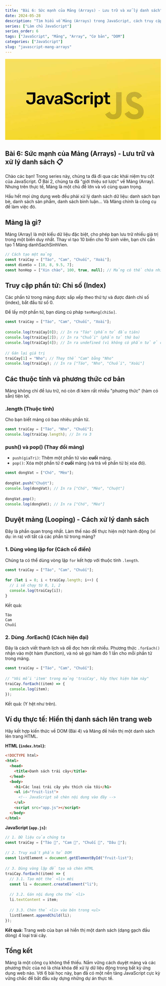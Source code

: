 ```yaml
---
title: "Bài 6: Sức mạnh của Mảng (Arrays) - Lưu trữ và xử lý danh sách"
date: 2024-05-28
description: "Tìm hiểu về Mảng (Arrays) trong JavaScript, cách truy cập phần tử, các phương thức cơ bản như push, pop, và các cách duyệt mảng như for và forEach."
series: ["Làm chủ JavaScript"]
series_order: 6
tags: ["JavaScript", "Mảng", "Array", "Cơ bản", "DOM"]
categories: ["JavaScript"]
slug: "javascript-mang-arrays"
---
```


![Javascript logo](/img/javascript.png)

## Bài 6: Sức mạnh của Mảng (Arrays) - Lưu trữ và xử lý danh sách 📋

Chào các bạn! Trong series này, chúng ta đã đi qua các khái niệm trụ cột của JavaScript. Ở Bài 2, chúng ta đã "giới thiệu sơ lược" về Mảng (Array). Nhưng trên thực tế, Mảng là một chủ đề lớn và vô cùng quan trọng.

Hầu hết mọi ứng dụng web đều phải xử lý danh sách dữ liệu: danh sách bạn bè, danh sách sản phẩm, danh sách bình luận... Và Mảng chính là công cụ để làm việc đó.

## Mảng là gì?

Mảng (Array) là một kiểu dữ liệu đặc biệt, cho phép bạn lưu trữ nhiều giá trị trong một biến duy nhất. Thay vì tạo 10 biến cho 10 sinh viên, bạn chỉ cần tạo 1 Mảng danhSachSinhVien.

```javascript
// Cách tạo một mảng
const traiCay = ["Táo", "Cam", "Chuối", "Xoài"];
const diemSo = [10, 8, 9.5, 7];
const honHop = ["Xin chào", 100, true, null]; // Mảng có thể chứa nhiều kiểu dữ liệu
```

## Truy cập phần tử: Chỉ số (Index)

Các phần tử trong mảng được sắp xếp theo thứ tự và được đánh chỉ số (index), bắt đầu từ số 0.

Để lấy một phần tử, bạn dùng cú pháp `tenMang[chiSo]`.

```javascript
const traiCay = ["Táo", "Cam", "Chuối", "Xoài"];

console.log(traiCay[0]); // In ra "Táo" (phần tử đầu tiên)
console.log(traiCay[2]); // In ra "Chuối" (phần tử thứ ba)
console.log(traiCay[4]); // In ra undefined (vì không có phần tử ở chỉ số 4)

// Gán lại giá trị
traiCay[1] = "Nho"; // Thay thế "Cam" bằng "Nho"
console.log(traiCay); // In ra ["Táo", "Nho", "Chuối", "Xoài"]
```

## Các thuộc tính và phương thức cơ bản

Mảng không chỉ để lưu trữ, nó còn đi kèm rất nhiều "phương thức" (hàm có sẵn) tiện lợi.

### .length (Thuộc tính)

Cho bạn biết mảng có bao nhiêu phần tử.

```javascript
const traiCay = ["Táo", "Nho", "Chuối"];
console.log(traiCay.length); // In ra 3
```

### push() và pop() (Thay đổi mảng)

- `push(giaTri)`: Thêm một phần tử vào **cuối** mảng.
- `pop()`: Xóa một phần tử ở **cuối** mảng (và trả về phần tử bị xóa đó).

```javascript
const dongVat = ["Chó", "Mèo"];

dongVat.push("Chuột");
console.log(dongVat); // In ra ["Chó", "Mèo", "Chuột"]

dongVat.pop();
console.log(dongVat); // In ra ["Chó", "Mèo"]
```

## Duyệt mảng (Looping) - Cách xử lý danh sách

Đây là phần quan trọng nhất. Làm thế nào để thực hiện một hành động (ví dụ: in ra) với tất cả các phần tử trong mảng?

### 1. Dùng vòng lặp for (Cách cổ điển)

Chúng ta có thể dùng vòng lặp `for` kết hợp với thuộc tính `.length`.

```javascript
const traiCay = ["Táo", "Cam", "Chuối"];

for (let i = 0; i < traiCay.length; i++) {
  // i sẽ chạy từ 0, 1, 2
  console.log(traiCay[i]);
}
```

Kết quả:

```plaintext
Táo
Cam
Chuối
```

### 2. Dùng .forEach() (Cách hiện đại)

Đây là cách viết thanh lịch và dễ đọc hơn rất nhiều. Phương thức `.forEach()` nhận vào một hàm (function), và nó sẽ gọi hàm đó 1 lần cho mỗi phần tử trong mảng.

```javascript
const traiCay = ["Táo", "Cam", "Chuối"];

// "Với mỗi 'item' trong mảng 'traiCay', hãy thực hiện hàm này"
traiCay.forEach((item) => {
  console.log(item);
});
```

Kết quả: (Y hệt như trên).

## Ví dụ thực tế: Hiển thị danh sách lên trang web

Hãy kết hợp kiến thức về DOM (Bài 4) và Mảng để hiển thị một danh sách lên trang HTML.

**HTML (`index.html`):**

```html
<!DOCTYPE html>
<html>
  <head>
    <title>Danh sách trái cây</title>
  </head>
  <body>
    <h1>Các loại trái cây yêu thích của tôi</h1>
    <ul id="fruit-list">
      <!-- JavaScript sẽ chèn nội dung vào đây -->
    </ul>
    <script src="app.js"></script>
  </body>
</html>
```

**JavaScript (`app.js`):**

```javascript
// 1. Dữ liệu của chúng ta
const traiCay = ["Táo 🍎", "Cam 🍊", "Chuối 🍌", "Dâu 🍓"];

// 2. Truy xuất phần tử DOM
const listElement = document.getElementById("fruit-list");

// 3. Dùng vòng lặp để tạo và chèn HTML
traiCay.forEach((item) => {
  // 3.1. Tạo một thẻ <li> mới
  const li = document.createElement("li");

  // 3.2. Gán nội dung cho thẻ <li>
  li.textContent = item;

  // 3.3. Chèn thẻ <li> vào bên trong <ul>
  listElement.appendChild(li);
});
```

**Kết quả:** Trang web của bạn sẽ hiển thị một danh sách (dạng gạch đầu dòng) 4 loại trái cây.

## Tổng kết

Mảng là một công cụ không thể thiếu. Nắm vững cách duyệt mảng và các phương thức của nó là chìa khóa để xử lý dữ liệu động trong bất kỳ ứng dụng web nào. Với 6 bài học này, bạn đã có một nền tảng JavaScript cực kỳ vững chắc để bắt đầu xây dựng những dự án thực tế.
